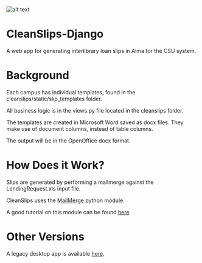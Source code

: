 ![alt text](https://github.com/MrJeremyHobbs/CleanSlips-Django/blob/master/cleanslips/static/images/logo_large.png)
# CleanSlips-Django 
A web app for generating interlibrary loan slips in Alma for the CSU system.

# Background
Each campus has individual templates, found in the cleanslips/static/slip_templates folder.

All business logic is in the views.py file located in the cleanslips folder.

The templates are created in Microsoft Word saved as docx files. They make use of document columns, instead of table columns.

The output will be in the OpenOffice docx format.

# How Does it Work?
Slips are generated by performing a mailmerge against the LendingRequest.xls input file.

CleanSlips uses the [MailMerge](https://pypi.org/project/docx-mailmerge/) python module.

A good tutorial on this module can be found [here](https://pbpython.com/python-word-template.html).

# Other Versions
A legacy desktop app is available [here](https://github.com/MrJeremyHobbs/CleanSlips).